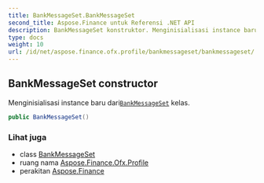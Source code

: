 ```yaml
---
title: BankMessageSet.BankMessageSet
second_title: Aspose.Finance untuk Referensi .NET API
description: BankMessageSet konstruktor. Menginisialisasi instance baru dariBankMessageSet kelas.
type: docs
weight: 10
url: /id/net/aspose.finance.ofx.profile/bankmessageset/bankmessageset/
---
```

## BankMessageSet constructor

Menginisialisasi instance baru dari[`BankMessageSet`](../) kelas.

```csharp
public BankMessageSet()
```

### Lihat juga

* class [BankMessageSet](../)
* ruang nama [Aspose.Finance.Ofx.Profile](../../bankmessageset/)
* perakitan [Aspose.Finance](../../../)


